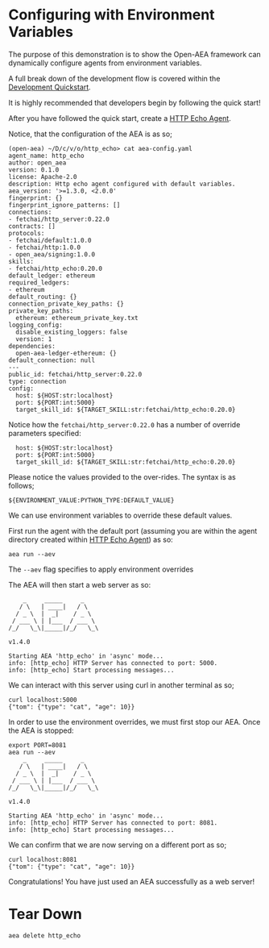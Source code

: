 # Configuring with Environment Variables
The purpose of this demonstration is to show the Open-AEA framework can dynamically configure agents from environment variables.

A full break down of the development flow is covered within the <a href="../quickstart/">Development Quickstart</a>.

It is highly recommended that developers begin by following the quick start!

After you have followed the quick start, create a <a href="../http_echo_demo/">HTTP Echo Agent</a>. 


Notice, that the configuration of the AEA is as so;

    (open-aea) ~/D/c/v/o/http_echo> cat aea-config.yaml
    agent_name: http_echo
    author: open_aea
    version: 0.1.0
    license: Apache-2.0
    description: Http echo agent configured with default variables.
    aea_version: '>=1.3.0, <2.0.0'
    fingerprint: {}
    fingerprint_ignore_patterns: []
    connections:
    - fetchai/http_server:0.22.0
    contracts: []
    protocols:
    - fetchai/default:1.0.0
    - fetchai/http:1.0.0
    - open_aea/signing:1.0.0
    skills:
    - fetchai/http_echo:0.20.0
    default_ledger: ethereum
    required_ledgers:
    - ethereum
    default_routing: {}
    connection_private_key_paths: {}
    private_key_paths:
      ethereum: ethereum_private_key.txt
    logging_config:
      disable_existing_loggers: false
      version: 1
    dependencies:
      open-aea-ledger-ethereum: {}
    default_connection: null
    ---
    public_id: fetchai/http_server:0.22.0
    type: connection
    config:
      host: ${HOST:str:localhost}
      port: ${PORT:int:5000}
      target_skill_id: ${TARGET_SKILL:str:fetchai/http_echo:0.20.0}

Notice how the ```fetchai/http_server:0.22.0``` has a number of override parameters specified:

      host: ${HOST:str:localhost}
      port: ${PORT:int:5000}
      target_skill_id: ${TARGET_SKILL:str:fetchai/http_echo:0.20.0}


Please notice the values provided to the over-rides. The syntax is as follows;

    ${ENVIRONMENT_VALUE:PYTHON_TYPE:DEFAULT_VALUE}


We can use environment variables to override these default values.

First run the agent with the default port (assuming you are within the agent directory created within <a href="../http_echo_demo/">HTTP Echo Agent</a>) as so:

    aea run --aev

The ```--aev``` flag specifies to apply environment overrides

The AEA will then start a web server as so:

        _     _____     _    
       / \   | ____|   / \   
      / _ \  |  _|    / _ \  
     / ___ \ | |___  / ___ \ 
    /_/   \_\|_____|/_/   \_\
                             
    v1.4.0
    
    Starting AEA 'http_echo' in 'async' mode...
    info: [http_echo] HTTP Server has connected to port: 5000.
    info: [http_echo] Start processing messages...


We can interact with this server using curl in another terminal as so;

    curl localhost:5000
    {"tom": {"type": "cat", "age": 10}}


In order to use the environment overrides, we must first stop our AEA. Once the AEA is stopped:
    
    export PORT=8081 
    aea run --aev
        _     _____     _    
       / \   | ____|   / \   
      / _ \  |  _|    / _ \  
     / ___ \ | |___  / ___ \ 
    /_/   \_\|_____|/_/   \_\
                             
    v1.4.0
    
    Starting AEA 'http_echo' in 'async' mode...
    info: [http_echo] HTTP Server has connected to port: 8081.
    info: [http_echo] Start processing messages...

We can confirm that we are now serving on a different port as so;

    curl localhost:8081
    {"tom": {"type": "cat", "age": 10}}


Congratulations! You have just used an AEA successfully as a web server!

# Tear Down
    aea delete http_echo

